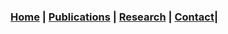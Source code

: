 ### [Home](README.md) | [Publications](Publications.md) | [Research](Research.md) | [Contact](Contact.md)| 
